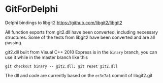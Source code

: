 GitForDelphi 
=================================
Delphi bindings to libgit2 <https://github.com/libgit2/libgit2>


All function exports from git2.dll have been converted, including
necessary structures. Some of the tests from libgit2 have been
converted and are all passing.

git2.dll built from Visual C++ 2010 Express is in the `binary` branch,
you can use it while in the master branch like this

    git checkout binary -- git2.dll; git reset git2.dll

The dll and code are currently based on the `ec3c7a1` commit of libgit2.git

